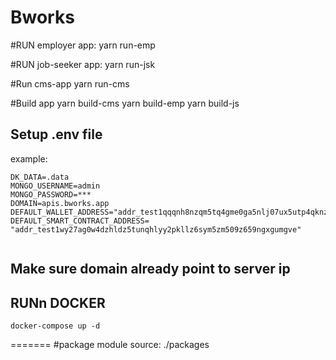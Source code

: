 # Bworks

#RUN employer app:
yarn run-emp

#RUN job-seeker app:
yarn run-jsk

#Run cms-app
yarn run-cms

#Build app
yarn build-cms
yarn build-emp
yarn build-js

## Setup .env file

example:

```shell
DK_DATA=.data
MONGO_USERNAME=admin
MONGO_PASSWORD=***
DOMAIN=apis.bworks.app
DEFAULT_WALLET_ADDRESS="addr_test1qqqnh8nzqm5tq4gme0ga5nlj07ux5utp4qknza6dxcnjt6arz3ffwr04exhgzhcf6vhh8gkepwj80umecld6d9j5duhs5j63le"
DEFAULT_SMART_CONTRACT_ADDRESS= "addr_test1wy27ag0w4dzhldz5tunqhlyy2pkllz6sym5zm509z659ngxgumgve"


```


## Make sure domain already point to server ip

## RUNn DOCKER

```
docker-compose up -d
```
=======
#package module source: ./packages




